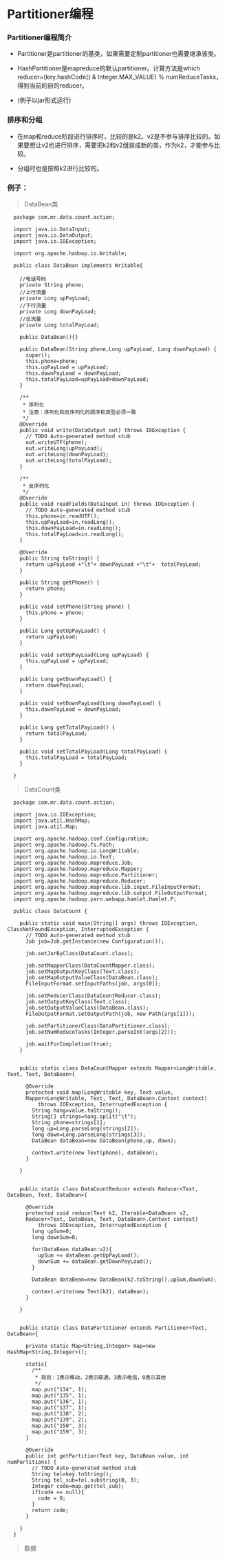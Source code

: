 # Partitioner编程

### Partitioner编程简介

* Partitioner是partitioner的基类，如果需要定制partitioner也需要继承该类。

* HashPartitioner是mapreduce的默认partitioner。计算方法是which reducer=(key.hashCode() & Integer.MAX_VALUE) % numReduceTasks，得到当前的目的reducer。

* (例子以jar形式运行)

### 排序和分组

* 在map和reduce阶段进行排序时，比较的是k2。v2是不参与排序比较的。如果要想让v2也进行排序，需要把k2和v2组装成新的类，作为k2，才能参与比较。

* 分组时也是按照k2进行比较的。

### 例子：

>DataBean类

      package com.mr.data.count.action;

      import java.io.DataInput;
      import java.io.DataOutput;
      import java.io.IOException;

      import org.apache.hadoop.io.Writable;

      public class DataBean implements Writable{

        //电话号码
        private String phone;
        //上行流量
        private Long upPayLoad;
        //下行流量
        private Long downPayLoad;
        //总流量
        private Long totalPayLoad;

        public DataBean(){}

        public DataBean(String phone,Long upPayLoad, Long downPayLoad) {
          super();
          this.phone=phone;
          this.upPayLoad = upPayLoad;
          this.downPayLoad = downPayLoad;
          this.totalPayLoad=upPayLoad+downPayLoad;
        }

        /**
         * 序列化
         * 注意：序列化和反序列化的顺序和类型必须一致
         */
        @Override
        public void write(DataOutput out) throws IOException {
          // TODO Auto-generated method stub
          out.writeUTF(phone);
          out.writeLong(upPayLoad);
          out.writeLong(downPayLoad);
          out.writeLong(totalPayLoad);
        }

        /**
         * 反序列化
         */
        @Override
        public void readFields(DataInput in) throws IOException {
          // TODO Auto-generated method stub
          this.phone=in.readUTF();
          this.upPayLoad=in.readLong();
          this.downPayLoad=in.readLong();
          this.totalPayLoad=in.readLong();
        }

        @Override
        public String toString() {
          return upPayLoad +"\t"+ downPayLoad +"\t"+  totalPayLoad;
        }

        public String getPhone() {
          return phone;
        }

        public void setPhone(String phone) {
          this.phone = phone;
        }

        public Long getUpPayLoad() {
          return upPayLoad;
        }

        public void setUpPayLoad(Long upPayLoad) {
          this.upPayLoad = upPayLoad;
        }

        public Long getDownPayLoad() {
          return downPayLoad;
        }

        public void setDownPayLoad(Long downPayLoad) {
          this.downPayLoad = downPayLoad;
        }

        public Long getTotalPayLoad() {
          return totalPayLoad;
        }

        public void setTotalPayLoad(Long totalPayLoad) {
          this.totalPayLoad = totalPayLoad;
        }

      }
      
>DataCount类

      package com.mr.data.count.action;

      import java.io.IOException;
      import java.util.HashMap;
      import java.util.Map;

      import org.apache.hadoop.conf.Configuration;
      import org.apache.hadoop.fs.Path;
      import org.apache.hadoop.io.LongWritable;
      import org.apache.hadoop.io.Text;
      import org.apache.hadoop.mapreduce.Job;
      import org.apache.hadoop.mapreduce.Mapper;
      import org.apache.hadoop.mapreduce.Partitioner;
      import org.apache.hadoop.mapreduce.Reducer;
      import org.apache.hadoop.mapreduce.lib.input.FileInputFormat;
      import org.apache.hadoop.mapreduce.lib.output.FileOutputFormat;
      import org.apache.hadoop.yarn.webapp.hamlet.Hamlet.P;

      public class DataCount {

        public static void main(String[] args) throws IOException, ClassNotFoundException, InterruptedException {
          // TODO Auto-generated method stub
          Job job=Job.getInstance(new Configuration());

          job.setJarByClass(DataCount.class);

          job.setMapperClass(DataCountMapper.class);
          job.setMapOutputKeyClass(Text.class);
          job.setMapOutputValueClass(DataBean.class);
          FileInputFormat.setInputPaths(job, args[0]);

          job.setReducerClass(DataCountReducer.class);
          job.setOutputKeyClass(Text.class);
          job.setOutputValueClass(DataBean.class);
          FileOutputFormat.setOutputPath(job, new Path(args[1]));

          job.setPartitionerClass(DataPartitioner.class);
          job.setNumReduceTasks(Integer.parseInt(args[2]));

          job.waitForCompletion(true);
        }


        public static class DataCountMapper extends Mapper<LongWritable, Text, Text, DataBean>{

          @Override
          protected void map(LongWritable key, Text value, 
          Mapper<LongWritable, Text, Text, DataBean>.Context context)
              throws IOException, InterruptedException {
            String hang=value.toString();
            String[] strings=hang.split("\t");
            String phone=strings[1];
            long up=Long.parseLong(strings[2]);
            long down=Long.parseLong(strings[3]);
            DataBean dataBean=new DataBean(phone,up, down);

            context.write(new Text(phone), dataBean);
          }

        }


        public static class DataCountReducer extends Reducer<Text, DataBean, Text, DataBean>{

          @Override
          protected void reduce(Text k2, Iterable<DataBean> v2, 
          Reducer<Text, DataBean, Text, DataBean>.Context context)
              throws IOException, InterruptedException {
            long upSum=0;
            long downSum=0;

            for(DataBean dataBean:v2){
              upSum += dataBean.getUpPayLoad();
              downSum += dataBean.getDownPayLoad();
            }

            DataBean dataBean=new DataBean(k2.toString(),upSum,downSum);

            context.write(new Text(k2), dataBean);
          }

        }


        public static class DataPartitioner extends Partitioner<Text, DataBean>{

          private static Map<String,Integer> map=new HashMap<String,Integer>();

          static{
            /**
             * 规则：1表示移动，2表示联通，3表示电信，0表示其他
             */
            map.put("134", 1);
            map.put("135", 1);
            map.put("136", 1);
            map.put("137", 1);
            map.put("138", 2);
            map.put("139", 2);
            map.put("150", 3);
            map.put("159", 3);
          }

          @Override
          public int getPartition(Text key, DataBean value, int numPartitions) {
            // TODO Auto-generated method stub
            String tel=key.toString();
            String tel_sub=tel.substring(0, 3);
            Integer code=map.get(tel_sub);
            if(code == null){
              code = 0;
            }
            return code;
          }

        }
      }

>数据

     
